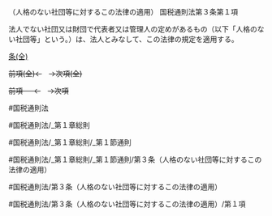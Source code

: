 （人格のない社団等に対するこの法律の適用）
国税通則法第３条第１項

法人でない社団又は財団で代表者又は管理人の定めがあるもの（以下「人格のない社団等」という。）は、法人とみなして、この法律の規定を適用する。

[条(全)](国税通則法＿＿＿＿＿第３条_.md)

~~前項(全)←~~　~~→次項(全)~~

~~前項 　 ←~~　~~→次項~~



#国税通則法

#国税通則法/_第１章総則

#国税通則法/_第１章総則/_第１節通則

#国税通則法/_第１章総則/_第１節通則/第３条（人格のない社団等に対するこの法律の適用）

#国税通則法/第３条（人格のない社団等に対するこの法律の適用）

#国税通則法/第３条（人格のない社団等に対するこの法律の適用）/第１項


